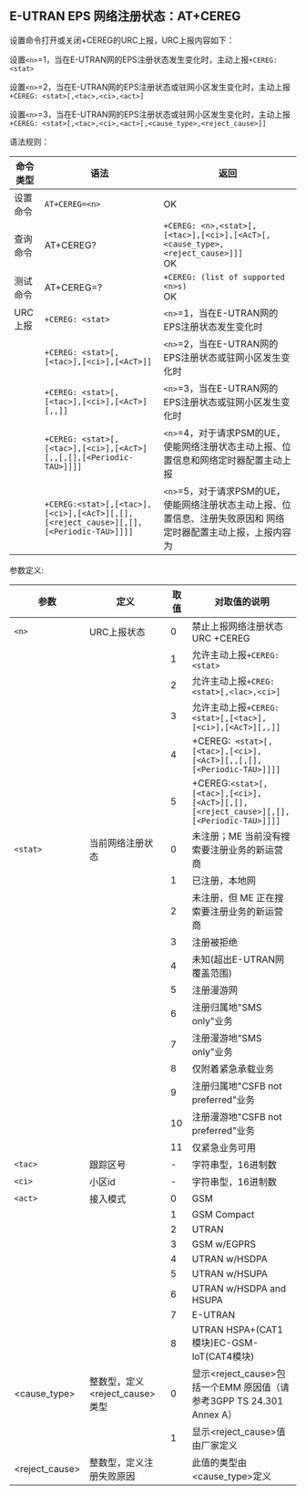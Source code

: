 ## E-UTRAN EPS 网络注册状态：AT+CEREG

设置命令打开或关闭+CEREG的URC上报，URC上报内容如下：

 

设置`<n>`=1，当在E-UTRAN网的EPS注册状态发生变化时，主动上报`+CEREG: <stat>`

设置`<n>`=2，当在E-UTRAN网的EPS注册状态或驻网小区发生变化时，主动上报`+CEREG: <stat>[,<tac>,<ci>,<act>]`

设置`<n>`=3，当在E-UTRAN网的EPS注册状态或驻网小区发生变化时，主动上报`+CEREG: <stat>[,<tac>,<ci>,<act>[,<cause_type>,<reject_cause>]]`

 

语法规则：

| 命令类型 | 语法                                                         | 返回                                                         |
| -------- | ------------------------------------------------------------ | ------------------------------------------------------------ |
| 设置命令 | `AT+CEREG=<n>`                                               | OK                                                           |
| 查询命令 | AT+CEREG?                                                    | `+CEREG: <n>,<stat>[,[<tac>],[<ci>],[<AcT>[,<cause_type>,<reject_cause>]]] `<br>OK |
| 测试命令 | AT+CEREG=?                                                   | `+CEREG: (list of supported <n>s)` <br>OK                    |
| URC上报  | `+CEREG: <stat>`                                             | `<n>`=1，当在E-UTRAN网的EPS注册状态发生变化时                |
|          | `+CEREG: <stat>[,[<tac>],[<ci>],[<AcT>]]`                    | `<n>`=2，当在E-UTRAN网的EPS注册状态或驻网小区发生变化时      |
|          | `+CEREG: <stat>[,[<tac>],[<ci>],[<AcT>][,,]]`                | `<n>`=3，当在E-UTRAN网的EPS注册状态或驻网小区发生变化时      |
|          | `+CEREG: <stat>[,[<tac>],[<ci>],[<AcT>][,,[,[],[<Periodic-TAU>]]]]` | `<n>`=4，对于请求PSM的UE，使能网络注册状态主动上报、位置信息和网络定时器配置主动上报 |
|          | `+CEREG:<stat>[,[<tac>],[<ci>],[<AcT>][,[],[<reject_cause>][,[],[<Periodic-TAU>]]]]` | `<n>`=5，对于请求PSM的UE，使能网络注册状态主动上报、位置信息、注册失败原因和 网络定时器配置主动上报，上报内容为 |

 

参数定义:

| 参数           | 定义                           | 取值 | 对取值的说明                                                 |
| -------------- | ------------------------------ | ---- | ------------------------------------------------------------ |
| `<n>`          | URC上报状态                    | 0    | 禁止上报网络注册状态URC +CEREG                               |
|                |                                | 1    | 允许主动上报`+CEREG: <stat>`                                 |
|                |                                | 2    | 允许主动上报`+CREG:<stat>[,<lac>,<ci>]`                      |
|                |                                | 3    | 允许主动上报`+CEREG: <stat>[,[<tac>],[<ci>],[<AcT>][,,]]`    |
|                |                                | 4    | +CEREG:` <stat>[,[<tac>],[<ci>],[<AcT>][,,[,[],[<Periodic-TAU>]]]]` |
|                |                                | 5    | +CEREG:`<stat>[,[<tac>],[<ci>],[<AcT>][,[],[<reject_cause>][,[],[<Periodic-TAU>]]]]` |
| `<stat>`       | 当前网络注册状态               | 0    | 未注册；ME 当前没有搜索要注册业务的新运营商                  |
|                |                                | 1    | 已注册，本地网                                               |
|                |                                | 2    | 未注册，但 ME 正在搜索要注册业务的新运营商                   |
|                |                                | 3    | 注册被拒绝                                                   |
|                |                                | 4    | 未知(超出E-UTRAN网覆盖范围)                                  |
|                |                                | 5    | 注册漫游网                                                   |
|                |                                | 6    | 注册归属地"SMS only"业务                                     |
|                |                                | 7    | 注册漫游地"SMS only"业务                                     |
|                |                                | 8    | 仅附着紧急承载业务                                           |
|                |                                | 9    | 注册归属地"CSFB not preferred"业务                           |
|                |                                | 10   | 注册漫游地"CSFB not preferred"业务                           |
|                |                                | 11   | 仅紧急业务可用                                               |
| `<tac>`        | 跟踪区号                       | -    | 字符串型，16进制数                                           |
| `<ci>`         | 小区id                         | -    | 字符串型，16进制数                                           |
| `<act>`        | 接入模式                       | 0    | GSM                                                          |
|                |                                | 1    | GSM Compact                                                  |
|                |                                | 2    | UTRAN                                                        |
|                |                                | 3    | GSM w/EGPRS                                                  |
|                |                                | 4    | UTRAN w/HSDPA                                                |
|                |                                | 5    | UTRAN w/HSUPA                                                |
|                |                                | 6    | UTRAN w/HSDPA and HSUPA                                      |
|                |                                | 7    | E-UTRAN                                                      |
|                |                                | 8    | UTRAN HSPA+(CAT1 模块)EC-GSM-IoT(CAT4模块)                   |
| <cause_type>   | 整数型，定义<reject_cause>类型 | 0    | 显示<reject_cause>包括一个EMM 原因值（请参考3GPP TS 24.301 Annex A） |
|                |                                | 1    | 显示<reject_cause>值由厂家定义                               |
| <reject_cause> | 整数型，定义注册失败原因       |      | 此值的类型由<cause_type>定义                                 |

 
